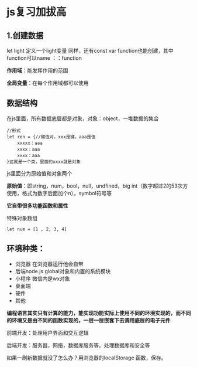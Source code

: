 # js复习加拔高

## 1.创建数据

let light 定义一个light变量 同样，还有const var function也能创建，其中function可以name ：：function

**作用域**：能发挥作用的范围

**全局变量**：在每个作用域都可以使用

## 数据结构

在js里面，所有数据底层都是对象，对象：object，一堆数据的集合

```
//形式
let ren = {//键值对，xxx是键，aaa是值
    xxxxx：aaa
    xxxx：aaa
    xxxx：aaa
}这就是一个类，里面的xxxx就是对象
```

js里面分为原始值和对象两个

**原始值**：即string，num，bool，null，undfined，big int（数字超过2的53次方使用，格式为数字后面加个n），symbol符号等

**它自带很多功能函数和属性**

特殊对象数组

```
let num = [1 , 2, 3, 4]
```

## 环境种类：

- 浏览器  在浏览器运行他会自带
- 后端node.js    global对象和内置的系统模块
- 小程序  微信内是wx对象
- 桌面端
- 硬件
- 其他

**编程语言其实只有计算的能力，能实现功能实际上使用不同的环境实现的，而不同的环境又是由不同的函数实现的，一层一层嵌套下去调用底层的电子元件**

前端开发：处理用户界面和交互逻辑

后端开发：服务器，网络，数据库服务等。处理数据库和安全等

 

如果一刷新数据就没了怎么办？用浏览器的localStorage 函数，保存。